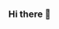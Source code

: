 ### Hi there 👋

<!--
✨ _special_ ✨
- 🔭 I’m currently working on ...
- 🌱 I’m currently learning c# & c++
- 📫 How to reach me: nicolaibj.job@gmail.com
- ⚡ Fun fact: Jeg er 18 og er igang med at udanne mig som data tekniker m. programmering som speciale
✨ _special_ ✨


How to...
Bare smid alle filerne ud på skrivebordet og åben exe filen.

CashBack.rar filen er selve source filerne
